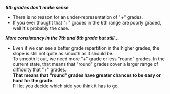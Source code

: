 **_6th grades don't make sense_** 
- There is no reason for an under-representation of "+" grades. 
- If you ever thought that "+" grades in the 6th range are poorly graded, well it's probably the case.

**_More consistancy in the 7th and 8th grade but still..._**  
- Even if we can see a better grade repartition in the higher grades, the slope is still not quite as smooth as it should be.  
To smooth it out, we need more "+" grade or less "round" grades. In the current state, that means that "round" grades cover a larger range of difficulty that "+" grades.  
**That means that "round" grades have greater chances to be easy or hard for the grade.**  
I'll let you decide which side you think it has to go.
